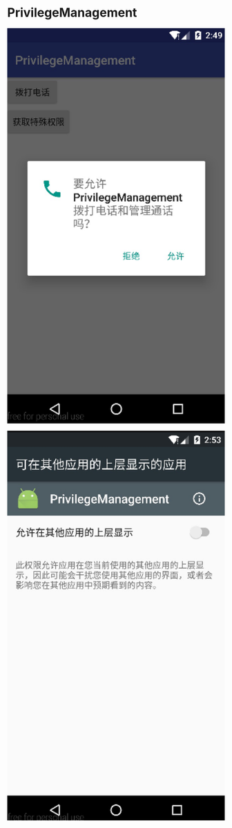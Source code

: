 # PrivilegeManagement

![获取危险权限](https://raw.githubusercontent.com/ansen666/images/master/PrivilegeManagement/get_dangerous_permissions.png)

![获取特殊权限](https://raw.githubusercontent.com/ansen666/images/master/PrivilegeManagement/get_special_privileges.png)
